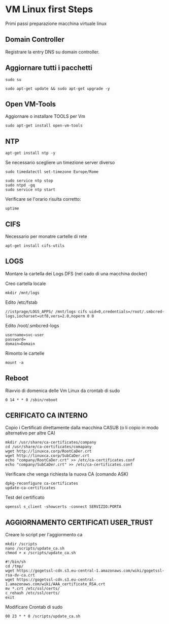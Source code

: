 # VM Linux first Steps

Primi passi preparazione macchina virtuale linux

## Domain Controller

Registrare la entry DNS su domain controller.

## Aggiornare tutti i pacchetti
```
sudo su
```
```
sudo apt-get update && sudo apt-get upgrade -y
```

## Open VM-Tools
Aggiornare o installare TOOLS per Vm
```
sudo apt-get install open-vm-tools
```

## NTP
```
apt-get install ntp -y
```
Se necessario scegliere un timezione server diverso

```
sudo timedatectl set-timezone Europe/Rome
```
```
sudo service ntp stop
sudo ntpd -gq
sudo service ntp start
```
Verificare se l'orario risulta corretto:
```
uptime
```

## CIFS

Necessario per monatre cartelle di rete
```
apt-get install cifs-utils
```

## LOGS

Montare la cartella dei Logs DFS (nel cado di una macchina docker)


Creo cartella locale
```
mkdir /mnt/logs
```

Edito /etc/fstab
```
//istprage/LOGS_APPS/ /mnt/logs cifs uid=0,credentials=/root/.smbcred-logs,iocharset=utf8,vers=2.0,noperm 0 0
```

Edito /root/.smbcred-logs
```
username=svc-user
password=
domain=Domain
```

Rimonto le cartelle
```
mount -a
```


## Reboot

Riavvio di domenica delle Vm Linux da crontab di sudo
```
0 14 * * 0 /sbin/reboot
```

## CERIFICATO CA INTERNO
Copio i Certificati direttamente dalla macchina CASUB (o li copio in modo alternativo per altre CA)

```
mkdir /usr/share/ca-certificates/company
cd /usr/share/ca-certificates/comapany
wget http://linuxca.corp/RootCaDer.crt
wget http://linuxca.corp/SubCaDer.crt
echo "company/RootCaDer.crt" >> /etc/ca-certificates.conf
echo "company/SubCaDer.crt" >> /etc/ca-certificates.conf
```

Verificare che venga richiesta la nuova CA (comando ASK)
```
dpkg-reconfigure ca-certificates
update-ca-certificates
```

Test del certificato
```
openssl s_client -showcerts -connect SERVIZIO:PORTA
```
## AGGIORNAMENTO CERTIFICATI USER_TRUST

Creare lo script per l'aggiormento ca
```
mkdir /scripts
nano /scripts/update_ca.sh
chmod + x /scripts/update_ca.sh
```

```
#!/bin/sh
cd /tmp/
wget https://gogetssl-cdn.s3.eu-central-1.amazonaws.com/wiki/gogetssl-rsa-dv-ca.crt
wget https://gogetssl-cdn.s3.eu-central-1.amazonaws.com/wiki/AAA_certificate_RSA.crt
mv *.crt /etc/ssl/certs/
c_rehash /etc/ssl/certs/
exit
```

Modificare Crontab di sudo
```
00 23 * * 0 /scripts/update_ca.sh
```
